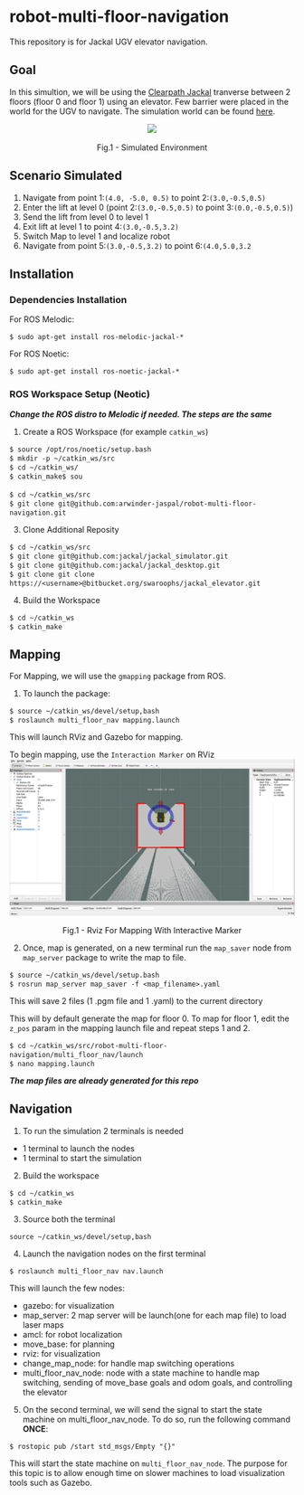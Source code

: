 # robot-multi-floor-navigation
This repository is for Jackal UGV elevator navigation.

## Goal 
In this simultion, we will be using the [Clearpath Jackal](https://clearpathrobotics.com/jackal-small-unmanned-ground-vehicle/) tranverse between 2 floors (floor 0 and floor 1) using an elevator. Few barrier were placed in the world for the UGV to navigate. The simulation world can be found [here](https://bitbucket.org/swaroophs/jackal_elevator/src/master/). 

<p align = "center"><img src = "https://bitbucket.org/swaroophs/jackal_elevator/raw/3610a6926afa3f521ccc8d1ba80072d5728bdf23/docs/elevator_configuration.png"></p>
<p align = "center">
Fig.1 - Simulated Environment 
</p>

## Scenario Simulated
1. Navigate from point 1:`(4.0, -5.0, 0.5)` to point 2:`(3.0,-0.5,0.5)`
2. Enter the lift at level 0 (point 2:`(3.0,-0.5,0.5)` to point 3:`(0.0,-0.5,0.5)`)
3. Send the lift from level 0 to level 1 
4. Exit lift at level 1 to point 4:`(3.0,-0.5,3.2)`
5. Switch Map to level 1 and localize robot
6. Navigate from point 5:`(3.0,-0.5,3.2)` to point 6:`(4.0,5.0,3.2`

## Installation
### Dependencies Installation
For ROS Melodic: 
```
$ sudo apt-get install ros-melodic-jackal-*
```
For ROS Noetic: 
```
$ sudo apt-get install ros-noetic-jackal-*
```
### ROS Workspace Setup (Neotic)
***Change the ROS distro to Melodic if needed. The steps are the same***
1. Create a ROS Workspace (for example `catkin_ws`)
```
$ source /opt/ros/noetic/setup.bash 
$ mkdir -p ~/catkin_ws/src
$ cd ~/catkin_ws/
$ catkin_make$ sou

$ cd ~/catkin_ws/src
$ git clone git@github.com:arwinder-jaspal/robot-multi-floor-navigation.git
```

3. Clone Additional Reposity 
```
$ cd ~/catkin_ws/src
$ git clone git@github.com:jackal/jackal_simulator.git
$ git clone git@github.com:jackal/jackal_desktop.git
$ git clone git clone https://<username>@bitbucket.org/swaroophs/jackal_elevator.git
```

4. Build the Workspace
```
$ cd ~/catkin_ws
$ catkin_make
```

## Mapping 
For Mapping, we will use the `gmapping` package from ROS.
1.  To launch the package:
```
$ source ~/catkin_ws/devel/setup,bash
$ roslaunch multi_floor_nav mapping.launch
```
This will launch RViz and Gazebo for mapping. 

To begin mapping, use the `Interaction Marker` on RViz
![alt text](docs/Mapping.png "Rviz For Mapping With Interactive Marker")
<p align = "center">
Fig.1 - Rviz For Mapping With Interactive Marker
</p>

2.  Once, map is generated, on a new terminal run the `map_saver` node from `map_server` package to write the map to file.
```
$ source ~/catkin_ws/devel/setup.bash
$ rosrun map_server map_saver -f <map_filename>.yaml
```
This will save 2 files (1 .pgm file and 1 .yaml) to the current directory

This will by default generate the map for floor 0. To map for floor 1, edit the `z_pos` param in the mapping launch file and repeat steps 1 and 2.
```
$ cd ~/catkin_ws/src/robot-multi-floor-navigation/multi_floor_nav/launch
$ nano mapping.launch
```
***The map files are already generated for this repo***

## Navigation

1.  To run the simulation 2 terminals is needed
-   1 terminal to launch the nodes 
-   1 terminal to start the simulation 

2.  Build the workspace
```
$ cd ~/catkin_ws
$ catkin_make
```
3. Source both the terminal
```
source ~/catkin_ws/devel/setup,bash
```
4. Launch the navigation nodes on the first terminal
```
$ roslaunch multi_floor_nav nav.launch
```
This will launch the few nodes:
- gazebo: for visualization
- map_server: 2 map server will be launch(one for each map file) to load laser maps
- amcl: for robot localization 
- move_base: for planning 
- rviz: for visualization 
- change_map_node: for handle map switching operations
- multi_floor_nav_node: node with a state machine to handle map switching, sending of move_base goals and odom goals, and controlling the elevator

5.  On the second terminal, we will send the signal to start the state machine on multi_floor_nav_node. To do so, run the following command **ONCE**:
```
$ rostopic pub /start std_msgs/Empty "{}"
```
This will start the state machine on `multi_floor_nav_node`. 
The purpose for this topic is to allow enough time on slower machines to load visualization tools such as Gazebo.